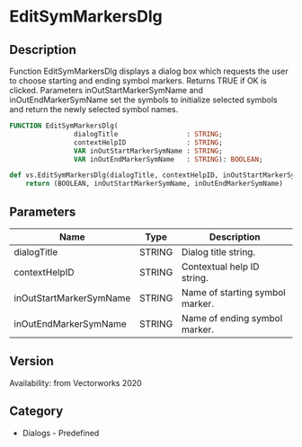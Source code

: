 # EditSymMarkersDlg

## Description
Function EditSymMarkersDlg displays a dialog box which requests the user to choose starting and ending symbol markers. Returns TRUE if OK is clicked. Parameters inOutStartMarkerSymName and inOutEndMarkerSymName set the symbols to initialize selected symbols and return the newly selected symbol names.

```pascal
FUNCTION EditSymMarkersDlg(
				dialogTitle                 : STRING;
				contextHelpID               : STRING;
				VAR inOutStartMarkerSymName : STRING;
				VAR inOutEndMarkerSymName   : STRING): BOOLEAN;
```

```python
def vs.EditSymMarkersDlg(dialogTitle, contextHelpID, inOutStartMarkerSymName, inOutEndMarkerSymName):
    return (BOOLEAN, inOutStartMarkerSymName, inOutEndMarkerSymName)
```

## Parameters
|Name|Type|Description|
|---|---|---|
|dialogTitle|STRING|Dialog title string.|
|contextHelpID|STRING|Contextual help ID string.|
|inOutStartMarkerSymName|STRING|Name of starting symbol marker.|
|inOutEndMarkerSymName|STRING|Name of ending symbol marker.|

## Version
Availability: from Vectorworks 2020

## Category
* Dialogs - Predefined

